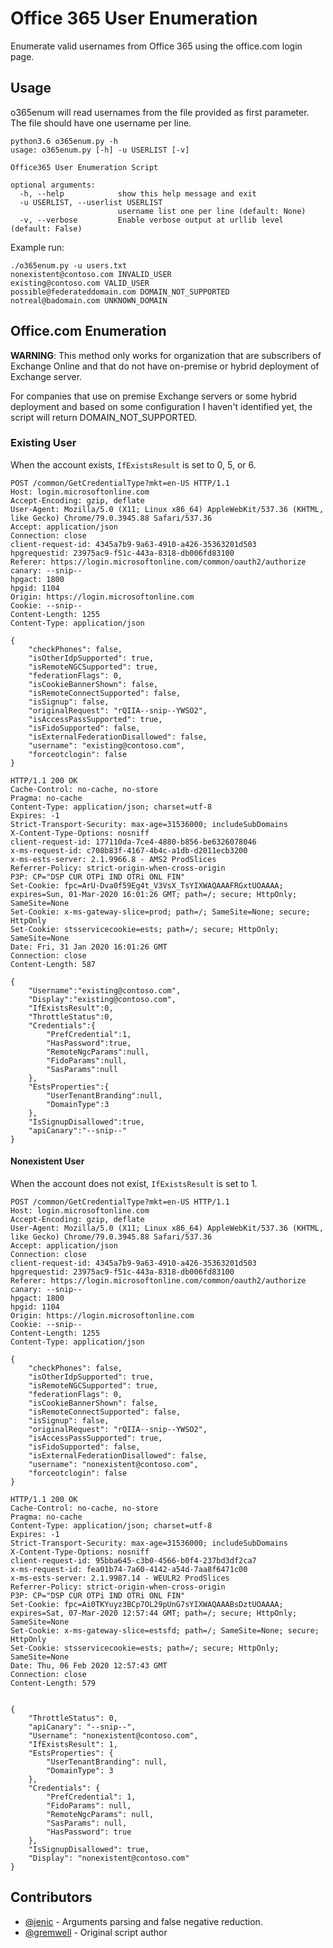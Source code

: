 # Office 365 User Enumeration

Enumerate valid usernames from Office 365 using the office.com login page.

## Usage

o365enum will read usernames from the file provided as first parameter. The file should have one username per line.

```
python3.6 o365enum.py -h
usage: o365enum.py [-h] -u USERLIST [-v]
                 
Office365 User Enumeration Script

optional arguments:
  -h, --help            show this help message and exit
  -u USERLIST, --userlist USERLIST
                        username list one per line (default: None)
  -v, --verbose         Enable verbose output at urllib level (default: False)
```

Example run:

```
./o365enum.py -u users.txt
nonexistent@contoso.com INVALID_USER
existing@contoso.com VALID_USER
possible@federateddomain.com DOMAIN_NOT_SUPPORTED
notreal@badomain.com UNKNOWN_DOMAIN
```

## Office.com Enumeration

**WARNING**: This method only works for organization that are subscribers of Exchange Online and that do not have on-premise or hybrid deployment of Exchange server.

For companies that use on premise Exchange servers or some hybrid deployment and based on some configuration I haven't identified yet, the script will return DOMAIN_NOT_SUPPORTED.

### Existing User

When the account exists, `IfExistsResult` is set to 0, 5, or 6.

```
POST /common/GetCredentialType?mkt=en-US HTTP/1.1
Host: login.microsoftonline.com
Accept-Encoding: gzip, deflate
User-Agent: Mozilla/5.0 (X11; Linux x86_64) AppleWebKit/537.36 (KHTML, like Gecko) Chrome/79.0.3945.88 Safari/537.36
Accept: application/json
Connection: close
client-request-id: 4345a7b9-9a63-4910-a426-35363201d503
hpgrequestid: 23975ac9-f51c-443a-8318-db006fd83100
Referer: https://login.microsoftonline.com/common/oauth2/authorize
canary: --snip--
hpgact: 1800
hpgid: 1104
Origin: https://login.microsoftonline.com
Cookie: --snip--
Content-Length: 1255
Content-Type: application/json

{
    "checkPhones": false,
    "isOtherIdpSupported": true,
    "isRemoteNGCSupported": true,
    "federationFlags": 0,
    "isCookieBannerShown": false,
    "isRemoteConnectSupported": false,
    "isSignup": false,
    "originalRequest": "rQIIA--snip--YWSO2",
    "isAccessPassSupported": true,
    "isFidoSupported": false,
    "isExternalFederationDisallowed": false,
    "username": "existing@contoso.com",
    "forceotclogin": false
}
```

```
HTTP/1.1 200 OK
Cache-Control: no-cache, no-store
Pragma: no-cache
Content-Type: application/json; charset=utf-8
Expires: -1
Strict-Transport-Security: max-age=31536000; includeSubDomains
X-Content-Type-Options: nosniff
client-request-id: 177110da-7ce4-4880-b856-be6326078046
x-ms-request-id: c708b83f-4167-4b4c-a1db-d2011ecb3200
x-ms-ests-server: 2.1.9966.8 - AMS2 ProdSlices
Referrer-Policy: strict-origin-when-cross-origin
P3P: CP="DSP CUR OTPi IND OTRi ONL FIN"
Set-Cookie: fpc=ArU-Dva0f59Eg4t_V3VsX_TsYIXWAQAAAFRGxtUOAAAA; expires=Sun, 01-Mar-2020 16:01:26 GMT; path=/; secure; HttpOnly; SameSite=None
Set-Cookie: x-ms-gateway-slice=prod; path=/; SameSite=None; secure; HttpOnly
Set-Cookie: stsservicecookie=ests; path=/; secure; HttpOnly; SameSite=None
Date: Fri, 31 Jan 2020 16:01:26 GMT
Connection: close
Content-Length: 587

{
    "Username":"existing@contoso.com",
    "Display":"existing@contoso.com",
    "IfExistsResult":0,
    "ThrottleStatus":0,
    "Credentials":{
        "PrefCredential":1,
        "HasPassword":true,
        "RemoteNgcParams":null,
        "FidoParams":null,
        "SasParams":null
    },
    "EstsProperties":{
        "UserTenantBranding":null,
        "DomainType":3
    },
    "IsSignupDisallowed":true,
    "apiCanary":"--snip--"
}
```

#### Nonexistent User

When the account does not exist, `IfExistsResult` is set to 1.

```
POST /common/GetCredentialType?mkt=en-US HTTP/1.1
Host: login.microsoftonline.com
Accept-Encoding: gzip, deflate
User-Agent: Mozilla/5.0 (X11; Linux x86_64) AppleWebKit/537.36 (KHTML, like Gecko) Chrome/79.0.3945.88 Safari/537.36
Accept: application/json
Connection: close
client-request-id: 4345a7b9-9a63-4910-a426-35363201d503
hpgrequestid: 23975ac9-f51c-443a-8318-db006fd83100
Referer: https://login.microsoftonline.com/common/oauth2/authorize
canary: --snip--
hpgact: 1800
hpgid: 1104
Origin: https://login.microsoftonline.com
Cookie: --snip--
Content-Length: 1255
Content-Type: application/json

{
    "checkPhones": false,
    "isOtherIdpSupported": true,
    "isRemoteNGCSupported": true,
    "federationFlags": 0,
    "isCookieBannerShown": false,
    "isRemoteConnectSupported": false,
    "isSignup": false,
    "originalRequest": "rQIIA--snip--YWSO2",
    "isAccessPassSupported": true,
    "isFidoSupported": false,
    "isExternalFederationDisallowed": false,
    "username": "nonexistent@contoso.com",
    "forceotclogin": false
}
```

```
HTTP/1.1 200 OK
Cache-Control: no-cache, no-store
Pragma: no-cache
Content-Type: application/json; charset=utf-8
Expires: -1
Strict-Transport-Security: max-age=31536000; includeSubDomains
X-Content-Type-Options: nosniff
client-request-id: 95bba645-c3b0-4566-b0f4-237bd3df2ca7
x-ms-request-id: fea01b74-7a60-4142-a54d-7aa8f6471c00
x-ms-ests-server: 2.1.9987.14 - WEULR2 ProdSlices
Referrer-Policy: strict-origin-when-cross-origin
P3P: CP="DSP CUR OTPi IND OTRi ONL FIN"
Set-Cookie: fpc=Ai0TKYuyz3BCp7OL29pUnG7sYIXWAQAAABsDztUOAAAA; expires=Sat, 07-Mar-2020 12:57:44 GMT; path=/; secure; HttpOnly; SameSite=None
Set-Cookie: x-ms-gateway-slice=estsfd; path=/; SameSite=None; secure; HttpOnly
Set-Cookie: stsservicecookie=ests; path=/; secure; HttpOnly; SameSite=None
Date: Thu, 06 Feb 2020 12:57:43 GMT
Connection: close
Content-Length: 579


{
    "ThrottleStatus": 0,
    "apiCanary": "--snip--",
    "Username": "nonexistent@contoso.com",
    "IfExistsResult": 1,
    "EstsProperties": {
        "UserTenantBranding": null,
        "DomainType": 3
    },
    "Credentials": {
        "PrefCredential": 1,
        "FidoParams": null,
        "RemoteNgcParams": null,
        "SasParams": null,
        "HasPassword": true
    },
    "IsSignupDisallowed": true,
    "Display": "nonexistent@contoso.com"
}
```

## Contributors

* [@jenic](https://github.com/jenic) - Arguments parsing and false negative reduction.
* [@gremwell](https://github.com/gremwell) - Original script author
